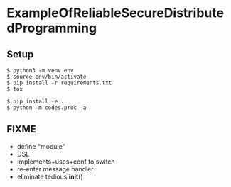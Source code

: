 # ExampleOfReliableSecureDistributedProgramming

Setup
-----

    $ python3 -m venv env
    $ source env/bin/activate
    $ pip install -r requirements.txt
    $ tox

    $ pip install -e .
    $ python -m codes.proc -a

FIXME
-----

- define "module"
- DSL
- implements+uses+conf to switch
- re-enter message handler
- eliminate tedious __init__()
